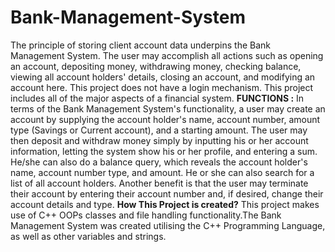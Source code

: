 # Bank-Management-System
The principle of storing client account data underpins the Bank Management System. The user may accomplish all actions such as opening an account, depositing money, withdrawing money, checking balance, viewing all account holders' details, closing an account, and modifying an account here. This project does not have a login mechanism. This project includes all of the major aspects of a financial system.
**FUNCTIONS :**
In terms of the Bank Management System's functionality, a user may create an account by supplying the account holder's name, account number, amount type (Savings or Current account), and a starting amount. The user may then deposit and withdraw money simply by inputting his or her account information, letting the system show his or her profile, and entering a sum. He/she can also do a balance query, which reveals the account holder's name, account number type, and amount. He or she can also search for a list of all account holders. Another benefit is that the user may terminate their account by entering their account number and, if desired, change their account details and type.
**How This Project is created?**
This project makes use of C++ OOPs classes and file handling functionality.The Bank Management System was created utilising the C++ Programming Language, as well as other variables and strings. 
